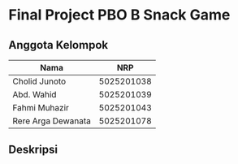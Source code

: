 # Final Project PBO B Snack Game

## Anggota Kelompok

| Nama                | NRP           |
| -------------       |:-------------:|
| Cholid Junoto       | 5025201038    |
| Abd. Wahid          | 5025201039    |
| Fahmi Muhazir       | 5025201043    |
| Rere Arga Dewanata  | 5025201078    |

## Deskripsi

